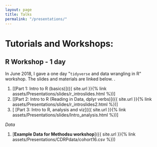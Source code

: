 ```yaml
---
layout: page
title: Talks
permalink: "/presentations/"
---
```



# Tutorials and Workshops:    
<p></p>  

## R Workshop - 1 day
In June 2018, I gave a one day "`tidyverse` and data wrangling in R" workshop. The slides and materials are linked below. .


1.  [[Part 1: Intro to R (basics)]({{ site.url }}{% link assets/Presentations/slides/r_introslides.html %})]
2.  [[Part 2: Intro to R (Reading in Data, dplyr verbs)]({{ site.url }}{% link assets/Presentations/slides/r_introslides2.html %})]
3. [ [Part 3: Intro to R, analysis and viz]({{ site.url }}{% link assets/Presentations/slides/Intro_analysis.html %})]

*Data*
1.  [**Example Data for Methodsu workshop**]({{ site.url }}{% link assets/Presentations/CDRPdata/cohort16.csv %}))





